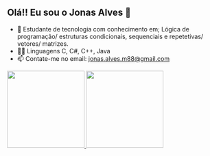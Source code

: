 ## Olá!! Eu sou o Jonas Alves 👋


- 🌱 Estudante de tecnologia com conhecimento em; Lógica de programação/ estruturas condicionais, sequenciais e repetetivas/ vetores/ matrizes.
- 👨‍💻 Linguagens C, C#, C++, Java
- 📫 Contate-me no email: jonas.alves.m88@gmail.com

<div align="rigth">
  <a href="https://github.com/jonasalves88">
  <img height="180em" src="https://github-readme-stats.vercel.app/api?username=jonasalves88&show_icons=true&theme=dracula&include_all_commits=true&count_private=true"/>
  <img height="180em" src="https://github-readme-stats.vercel.app/api/top-langs/?username=jonasalves88&layout=compact&langs_count=7&theme=dracula"/>
</div>
 
  </div>

##
